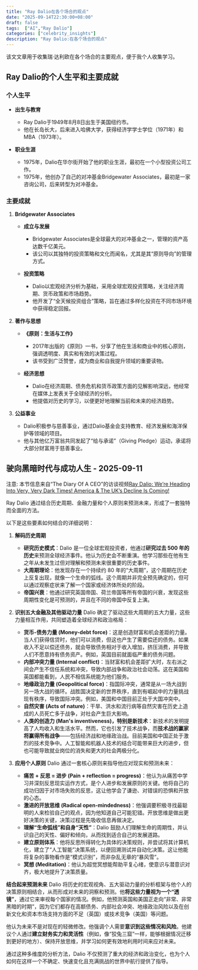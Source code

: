```yaml
---
title: "Ray Dalio在各个场合的观点"
date: "2025-09-14T22:30:00+08:00"
draft: false
tags:  ["AI","Ray Dalio"]
categories: ["celebrity_insights"]
description: "Ray Dalio:在各个场合的观点"
---
```


该文文章用于收集瑞·达利欧在各个场合的主要观点，便于我个人收集学习。

## Ray Dalio的个人生平和主要成就

### 个人生平

- **出生与教育**
  - Ray Dalio于1949年8月8日出生于美国纽约市。
  - 他在长岛长大，后来进入哈佛大学，获得经济学学士学位（1971年）和MBA（1973年）。

- **职业生涯**
  - 1975年，Dalio在华尔街开始了他的职业生涯，最初在一个小型投资公司工作。
  - 1975年，他创办了自己的对冲基金Bridgewater Associates，最初是一家咨询公司，后来转型为对冲基金。

### 主要成就

1. **Bridgewater Associates**
   - **成立与发展**
     - Bridgewater Associates是全球最大的对冲基金之一，管理的资产高达数千亿美元。
     - 该公司以其独特的投资策略和文化而闻名，尤其是其“原则导向”的管理方式。

   - **投资策略**
     - Dalio以宏观经济分析为基础，采用全球宏观投资策略，关注经济周期、货币政策和市场趋势。
     - 他开发了“全天候投资组合”策略，旨在通过多样化投资在不同市场环境中获得稳定回报。

2. **著作与思想**
   - **《原则：生活与工作》**
     - 2017年出版的《原则》一书，分享了他在生活和商业中的核心原则，强调透明度、真实和有效的决策过程。
     - 该书受到广泛赞誉，成为商业和自我提升领域的重要读物。

   - **经济思想**
     - Dalio在经济周期、债务危机和货币政策方面的见解影响深远，他经常在媒体上发表关于全球经济的分析。
     - 他提倡对历史的学习，以便更好地理解当前和未来的经济趋势。

3. **公益事业**
   - Dalio积极参与慈善事业，通过Dalio基金会支持教育、经济发展和海洋保护等领域的项目。
   - 他与其他亿万富翁共同发起了“给与承诺”（Giving Pledge）运动，承诺将大部分财富用于慈善事业。

## 驶向黑暗时代与成功人生 - 2025-09-11

注意: 本节信息来自“The Diary Of A CEO”的访谈视频[Ray Dalio: We’re Heading Into Very, Very Dark Times! America & The UK’s Decline Is Coming!](https://www.youtube.com/watch?v=49RT6SQ8n0Y)

Ray Dalio 通过结合历史周期、金融力量和个人原则来预测未来，形成了一套独特而全面的方法。

以下是这些要素如何结合的详细说明：

1. **解码历史周期**
    - **研究历史模式**：Dalio 是一位全球宏观投资者，他通过**研究过去 500 年的历史**来预测全球经济事件。他认为历史会不断重演。他学习那些在他有生之年从未发生过但对理解和预测未来很重要的历史事件。
    - **大周期理论**：他发现存在一个持续约 80 年的“大周期”，这个周期在历史上反复出现，就像一个生命的弧线。这个周期并非完全预先确定的，但可以通过观察症状来了解一个国家或经济体所处的阶段。
    - **帝国兴衰**：他通过研究英国帝国、荷兰帝国等所有帝国的兴衰，发现这些周期性变化是可预测的，并且在不同的帝国中反复上演。

2. **识别五大金融及其他驱动力量**
    Dalio 确定了驱动这些大周期的五大力量，这些力量相互作用，共同塑造着全球经济和政治格局：
    - **货币-债务力量 (Money-debt force)**：这是创造财富和机会差距的力量。当人们获得信贷时，他们可以消费，但这也产生了需要偿还的债务。如果收入不足以偿还债务，就会导致债务相对于收入增加，挤压消费，并导致人们不愿意持有债务资产。例如，英国目前就面临严重的债务问题。
    - **内部冲突力量 (Internal conflict)**：当财富和机会差距扩大时，左右派之间会产生不信任系统和冲突，导致内部战争和政治社会动荡。这在美国和英国都能看到，人民不相信系统能为他们服务。
    - **地缘政治力量 (Geopolitical force)**：指国际冲突，通常是从一场大战到另一场大战的循环。战胜国决定新的世界秩序，直到有崛起中的力量挑战现有秩序，导致国际冲突。例如，美国和中国目前正处于大国冲突中。
    - **自然灾害 (Acts of nature)**：干旱、洪水和流行病等自然灾害在历史上造成的人员死亡多于战争，对社会产生巨大影响。
    - **人类的创造力 (Man's inventiveness)，特别是新技术**：新技术的发明提高了人均收入和生活水平。然而，它也引发了技术战争，而**技术战的赢家将赢得所有战争**——包括经济战和地缘政治战。目前美国和中国正处于激烈的技术竞争中。人工智能和机器人技术的结合可能带来巨大的进步，但也可能导致就业岗位的消失和更大的社会两极分化。

3. **应用个人原则**
    Dalio 通过一套核心原则来指导他应对现实和预测未来：
    - **痛苦 + 反思 = 进步 (Pain + reflection = progress)**：他认为从痛苦中学习并深刻反思现实运作方式，是个人进步和发展原则的关键。他将自己的成功归因于对市场失败的反思，这让他学会了谦逊、对错误的恐惧和开放的心态。
    - **激进的开放思维 (Radical open-mindedness)**：他强调要积极寻找最聪明的人来检验自己的观点，因为他知道自己可能犯错。开放思维是做出更好决策的关键，决策过程是先吸收信息再做决定。
    - **理解“生命弧线”和自身“天性”**：Dalio 鼓励人们理解生命的周期性，并认识自己的天性、偏好和倾向，从而找到适合自己的发展道路。
    - **建立原则体系**：他将反思所得转化为具体的决策规则，并尝试将其计算机化，建立了“人工智能”决策系统，以便回溯测试并自动化决策。这让他能将复杂的事物看作是“模式识别”，而非杂乱无章的“暴风雪”。
    - **冥想 (Meditation)**：他认为超觉冥想能帮助平复心绪，使意识与潜意识对齐，极大地提升了决策质量。

**结合起来预测未来**
Dalio 将历史的宏观视角、五大驱动力量的分析框架与他个人的决策原则相结合，从而形成对未来的洞察和预测。他**将这些力量视为一个“透镜”**，通过它来审视每个国家的情况。例如，他预测英国和美国正走向“非常、非常黑暗的时期”，因为它们都存在高额债务、内部社会冲突、地缘政治风险以及在创新文化和资本市场支持方面的不足（英国）或技术竞争（美国）等问题。

他认为未来不是对现在的轻微修改。他强调个人需要**意识到这些情况和风险**。他建议个人通过**建立财务实力和灵活性**（例如，像“狡兔三窟”一样，能够根据情况迁移到更好的地方）、保持开放思维，并学习如何更有效地利用时间来应对未来。

通过这种多维度的分析方法，Dalio 不仅预测了重大的经济和政治变化，也为个人如何在这样一个不确定、快速变化且充满挑战的世界中航行提供了指导。
